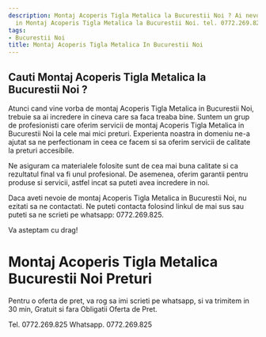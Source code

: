 ```yaml
---
description: Montaj Acoperis Tigla Metalica la Bucurestii Noi ? Ai nevoie de un profesionist
  in Montaj Acoperis Tigla Metalica la Bucurestii Noi. tel. 0772.269.825
tags:
- Bucurestii Noi
title: Montaj Acoperis Tigla Metalica In Bucurestii Noi
---
```



## Cauti Montaj Acoperis Tigla Metalica la Bucurestii Noi ?

Atunci cand vine vorba de montaj Acoperis Tigla Metalica in Bucurestii Noi, trebuie sa ai incredere in cineva care sa faca treaba bine. Suntem un grup de profesionisti care oferim servicii de montaj Acoperis Tigla Metalica in Bucurestii Noi la cele mai mici preturi. Experienta noastra in domeniu ne-a ajutat sa ne perfectionam in ceea ce facem si sa oferim servicii de calitate la preturi accesibile. 

Ne asiguram ca materialele folosite sunt de cea mai buna calitate si ca rezultatul final va fi unul profesional. De asemenea, oferim garantii pentru produse si servicii, astfel incat sa puteti avea incredere in noi.

Daca aveti nevoie de montaj Acoperis Tigla Metalica in Bucurestii Noi, nu ezitati sa ne contactati. Ne puteti contacta folosind linkul de mai sus sau puteti sa ne scrieti pe whatsapp: 0772.269.825. 

Va asteptam cu drag!

# Montaj Acoperis Tigla Metalica Bucurestii Noi Preturi
Pentru o oferta de pret, va rog sa imi scrieti pe whatsapp, si va trimitem in 30 min, Gratuit si fara Obligatii Oferta de Pret.

Tel. 0772.269.825
Whatsapp. 0772.269.825